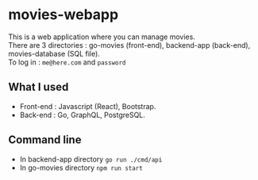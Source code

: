 # movies-webapp

This is a web application where you can manage movies.  
There are 3 directories : go-movies (front-end), backend-app (back-end), movies-database (SQL file).  
To log in : `me@here.com` and `password`  

## What I used

- Front-end : Javascript (React), Bootstrap.
- Back-end : Go, GraphQL, PostgreSQL.

## Command line

- In backend-app directory `go run ./cmd/api`
- In go-movies directory `npm run start`

